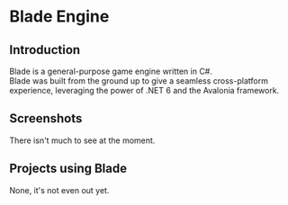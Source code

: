 ﻿# Blade Engine

## Introduction
Blade is a general-purpose game engine written in C#.  
Blade was built from the ground up to give a seamless cross-platform experience, leveraging the power of .NET 6 and the Avalonia framework.

## Screenshots
There isn't much to see at the moment.

## Projects using Blade
None, it's not even out yet.